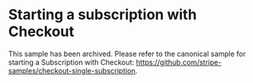 # Starting a subscription with Checkout

This sample has been archived. Please refer to the canonical sample for starting a Subscription with Checkout: https://github.com/stripe-samples/checkout-single-subscription.
